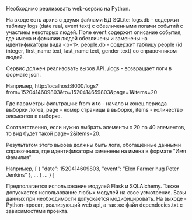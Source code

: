 Необходимо реализовать web-сервис на Python.

На входе есть архив с двумя файлами БД SQLite:
    logs.db - содержит таблицу logs (date real, event text) с обезличенными логами событий с участием некоторых людей. Поле event содержит описание события, где имена и фамилии людей обезличены и заменены на идентификаторы вида <p=1>.
    people.db - содержит таблицу people (id integer, first_name text, last_name text, gender text) со справочником людей.

Сервис должен реализовать вызов API.
/logs - возвращает логи в формате json.

Например,
http:/localhost:8000/logs?from=1520414609803&to=1520414659803&page=1&items=20

Где параметры фильтрации:
from и to - начало и конец периода выборки логов,
page - номер страницы в выборке,
items - количество элементов в выборке.

Соответственно, если нужно выбрать элементы с 20 по 40 элементов, то вид будет такой page=2&items=20.

Результатом этого вызова должны быть логи, обогащённые данными справочника, где идентификаторы заменены на имена в формате "Имя Фамилия".

Например,
[
        {
               "date": 1520414609803,
               "event": "Elen Farmer hug Peter Jenkins"
        },
        ...
        {
               ...
        }
]

Предполагается использование модулей Flask и SQLAlchemy. Также допускается использование любых модулей на свое усмотрение. Базы данных при необходимости допускается модифицировать.
На выходе - Python-проект, реализующий web api, а так же файл dependecies.txt с зависимостями проекта.

